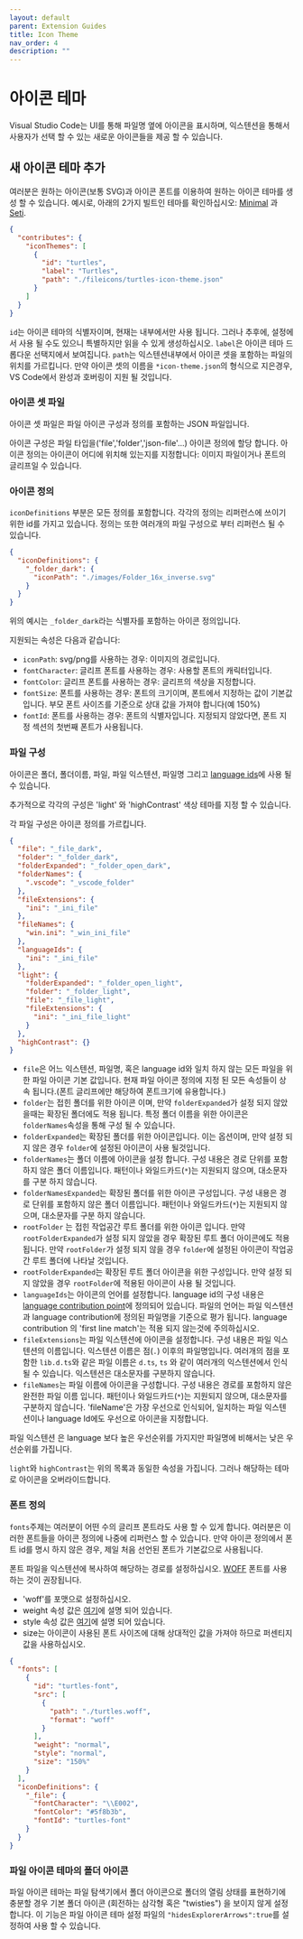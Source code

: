 ```yaml
---
layout: default
parent: Extension Guides
title: Icon Theme
nav_order: 4
description: ""
---
```


# 아이콘 테마

<!--
# Icon Theme -->

Visual Studio Code는 UI를 통해 파일명 옆에 아이콘을 표시하며, 익스텐션을 통해서 사용자가 선택 할 수 있는 새로운 아이콘들을 제공 할 수 있습니다. 

<!--
Visual Studio Code displays icons next to filenames throughout its UI, and extensions can contribute new sets of file icons that users can choose from.-->

## 새 아이콘 테마 추가

<!--
## Adding a new Icon Theme -->

여러분은 원하는 아이콘(보통 SVG)과 아이콘 폰트를 이용하여 원하는 아이콘 테마를 생성 할 수 있습니다. 예시로, 아래의 2가지 빌트인 테마를 확인하십시오: [Minimal](https://github.com/Microsoft/vscode/tree/master/extensions/theme-defaults) 과 [Seti](https://github.com/Microsoft/vscode/tree/master/extensions/theme-seti).

<!--
You can create your own icon theme from icons (preferably SVG) and from icon fonts. As example, check out the two built-in themes: [Minimal](https://github.com/Microsoft/vscode/tree/master/extensions/theme-defaults) and [Seti](https://github.com/Microsoft/vscode/tree/master/extensions/theme-seti). --?>

시작하기 위해, VS Code 익스텐션을 생성하고 contribution point에 `iconTheme`를 추가
하십시오. 
<!-- To begin, create a VS Code extension and add the `iconTheme` contribution point.-->

```json
{
  "contributes": {
    "iconThemes": [
      {
        "id": "turtles",
        "label": "Turtles",
        "path": "./fileicons/turtles-icon-theme.json"
      }
    ]
  }
}
```

`id`는 아이콘 테마의 식별자이며, 현재는 내부에서만 사용 됩니다. 그러나 추후에, 설정에서 사용 될 수도 있으니 특별하지만 읽을 수 있게 생성하십시오. `label`은 아이콘 테마 드롭다운 선택지에서 보여집니다. `path`는 익스텐션내부에서 아이콘 셋을 포함하는 파일의 위치를 가르킵니다. 만약 아이콘 셋의 이름을 `*icon-theme.json`의 형식으로 지은경우, VS Code에서 완성과 호버링이 지원 될 것입니다. 

<!--
The `id` is the identifier for the icon theme. It is currently only used internally. In the future, it might be used in the settings, so make it unique but also readable. `label` is shown in the icon theme picker drop-down. The `path` points to a file in the extension that defines the icon set. If your icon set name follows the `*icon-theme.json` name scheme, you will get completion support and hovers in VS Code. -->

### 아이콘 셋 파일
<!--
### Icon Set File -->

아이콘 셋 파일은 파일 아이콘 구성과 정의를 포함하는 JSON 파일입니다. 
<!--
The icon set file is a JSON file consisting of file icon associations and icon definitions. -->

아이콘 구성은 파일 타입을('file','folder','json-file'...) 아이콘 정의에 할당 합니다. 아이콘 정의는 아이콘이 어디에 위치해 있는지를 지정합니다: 이미지 파일이거나 폰트의 글리프일 수 있습니다. 
<!--
An icon association maps a file type ('file', 'folder', 'json-file'...) to an icon definition. Icon definitions define where the icon is located: That can be an image file or also glyph in a font. -->

### 아이콘 정의
<!--
### Icon definitions -->

`iconDefinitions` 부분은 모든 정의를 포함합니다. 각각의 정의는 리퍼런스에 쓰이기 위한 id를 가지고 있습니다. 정의는 또한 여러개의 파일 구성으로 부터 리퍼런스 될 수 있습니다. 

<!--The `iconDefinitions` section contains all definitions. Each definition has an id, which will be used to reference the definition. A definition can be referenced also by more than one file association.-->

```json
{
  "iconDefinitions": {
    "_folder_dark": {
      "iconPath": "./images/Folder_16x_inverse.svg"
    }
  }
}
```

위의 예시는 `_folder_dark`라는 식별자를 포함하는 아이콘 정의입니다. 
<!--
This icon definition above contains a definition with the identifier `_folder_dark`. -->

지원되는 속성은 다음과 같습니다:

<!--
The following properties are supported: -->

- `iconPath`: svg/png를 사용하는 경우: 이미지의 경로입니다. 
- `fontCharacter`: 글리프 폰트를 사용하는 경우: 사용할 폰트의 캐릭터입니다. 
- `fontColor`: 글리프 폰트를 사용하는 경우: 글리프의 색상을 지정합니다.
- `fontSize`: 폰트를 사용하는 경우: 폰트의 크기이며, 폰트에서 지정하는 값이 기본값입니다. 부모 폰트 사이즈를 기준으로 상대 값을 가져야 합니다(예 150%)
- `fontId`: 폰트를 사용하는 경우: 폰트의 식별자입니다. 지정되지 않았다면, 폰트 지정 섹션의 첫번째 폰트가 사용됩니다. 
<!--
- `iconPath`: When using a svg/png: the path to the image.
- `fontCharacter`: When using a glyph font: The character in the font to use.
- `fontColor`: When using a glyph font: The color to use for the glyph.
- `fontSize`: When using a font: The font size. By default, the size specified in the font specification is used. Should be a relative size (e.g. 150%) to the parent font size.
- `fontId`: When using a font: The id of the font. If not specified, the first font specified in font specification section will be picked. -->

### 파일 구성
<!--
### File association -->

아이콘은 폴더, 폴더이름, 파일, 파일 익스텐션, 파일명 그리고 [language ids](/api/references/contribution-points#contributes.languages)에 사용 될수 있습니다. 
<!--
Icons can be associated to folders, folder names, files, file extensions, file names and [language ids](/api/references/contribution-points#contributes.languages).-->

추가적으로 각각의 구성은 'light' 와 'highContrast' 색상 테마를 지정 할 수 있습니다. 
<!--
Additionally each of these associations can be refined for 'light' and 'highContrast' color themes. -->

각 파일 구성은 아이콘 정의를 가르킵니다. 
<!--
Each file association points to an icon definition. -->

```json
{
  "file": "_file_dark",
  "folder": "_folder_dark",
  "folderExpanded": "_folder_open_dark",
  "folderNames": {
    ".vscode": "_vscode_folder"
  },
  "fileExtensions": {
    "ini": "_ini_file"
  },
  "fileNames": {
    "win.ini": "_win_ini_file"
  },
  "languageIds": {
    "ini": "_ini_file"
  },
  "light": {
    "folderExpanded": "_folder_open_light",
    "folder": "_folder_light",
    "file": "_file_light",
    "fileExtensions": {
      "ini": "_ini_file_light"
    }
  },
  "highContrast": {}
}
```

- `file`은 어느 익스텐션, 파일명, 혹은 language id와 일치 하지 않는 모든 파일을 위한 파일 아이콘 기본 값입니다. 현재 파일 아이콘 정의에 지정 된 모든 속성들이 상속 됩니다.(폰트 글리프에만 해당하여 폰트크기에 유용합니다.)
- `folder`는 접힌 폴더를 위한 아이콘 이며, 만약 `folderExpanded`가 설정 되지 않았을때는 확장된 폴더에도 적용 됩니다. 특정 폴더 이름을 위한 아이콘은 `folderNames`속성을 통해 구성 될 수 있습니다.
- `folderExpanded`는 확장된 폴더를 위한 아이콘입니다. 이는 옵션이며, 만약 설정 되지 않은 경우 `folder`에 설정된 아이콘이 사용 될것입니다. 
- `folderNames`는 폴더 이름에 아이콘을 설정 합니다. 구성 내용은 경로 단위를 포함하지 않은 폴더 이름입니다. 패턴이나 와일드카드(`*`)는 지원되지 않으며, 대소문자를 구분 하지 않습니다. 
- `folderNamesExpanded`는 확장된 폴더를 위한 아이콘 구성입니다. 구성 내용은 경로 단위를 포함하지 않은 폴더 이름입니다. 패턴이나 와일드카드(`*`)는 지원되지 않으며, 대소문자를 구분 하지 않습니다. 
- `rootFolder` 는 접힌 작업공간 루트 폴더를 위한 아이콘 입니다. 만약 `rootFolderExpanded`가 설정 되지 않았을 경우 확장된 루트 폴더 아이콘에도 적용됩니다. 만약 `rootFolder`가 설정 되지 않을 경우 `folder`에 설정된 아이콘이 작업공간 루트 폴더에 나타날 것입니다. 
- `rootFolderExpanded`는 확장된 루트 폴더 아이콘을 위한 구성입니다. 만약 설정 되지 않았을 경우 `rootFolder`에 적용된 아이콘이 사용 될 것입니다. 
- `languageIds`는 아이콘의 언어를 설정합니다. language id의 구성 내용은 [language contribution point](/api/references/contribution-points#contributes.languages)에 정의되어 있습니다. 파일의 언어는 파일 익스텐션과 language contribution에 정의된 파일명을 기준으로 평가 됩니다. language contribution 의 'first line match'는 적용 되지 않는것에 주의하십시오. 
- `fileExtensions`는 파일 익스텐션에 아이콘을 설정합니다. 구성 내용은 파일 익스텐션의 이름입니다. 익스텐션 이름은 점(`.`) 이후의 파일명입니다. 여러개의 점을 포함한 `lib.d.ts`와 같은 파일 이름은 `d.ts`, `ts` 와 같이 여러개의 익스텐션에서 인식될 수 있습니다. 익스텐션은 대소문자를 구분하지 않습니다. 
- `fileNames`는 파일 이름에 아이콘을 구성합니다. 구성 내용은 경로를 포함하지 않은 완전한 파일 이름 입니다. 패턴이나 와일드카드(`*`)는 지원되지 않으며, 대소문자를 구분하지 않습니다. 'fileName'은 가장 우선으로 인식되어, 일치하는 파일 익스텐션이나 language Id에도 우선으로 아이콘을 지정합니다.

<!--
- `file` is the default file icon, shown for all files that don't match any extension, filename or language id. Currently all properties defined by the definition of the file icon will be inherited (only relevant for font glyphs, useful for the fontSize).
- `folder` is the folder icon for collapsed folders, and if `folderExpanded` is not set, also for expanded folders. Icons for specific folder names can be associated using the `folderNames` property.
  The folder icon is optional. If not set, no icon will be shown for folder.
- `folderExpanded` is the folder icon for expanded folders. The expanded folder icon is optional. If not set, the icon defined for `folder` will be shown.
- `folderNames` associates folder names to icons. The key of the set is the folder name, not including any path segments. Patterns or wildcards are not supported. Folder name matching is case insensitive.
- `folderNamesExpanded` associates folder names to icons for expanded folder. The key of the set is the folder name, not including any path segments. Patterns or wildcards are not supported. Folder name matching is case insensitive.
- `rootFolder` is the folder icon for collapsed workspace root folders , and if `rootFolderExpanded` is not set, also for expanded workspace root folders. If not set, the icon defined for `folder` will be shown for workspace root folders.
- `rootFolderExpanded` is the folder icon for expanded workspace root folders. If not set, the icon defined for `rootFolder` will be shown for exanded workspace root folders.
- `languageIds` associates languages to icons. The key in the set is the language id as defined in the [language contribution point](/api/references/contribution-points#contributes.languages). The language of a file is evaluated based on the file extensions and file names as defined in the language contribution. Note that the 'first line match' of the language contribution is not considered.
- `fileExtensions` associates file extensions to icons. The key in the set is the file extension name. The extension name is a file name segment after a dot (not including the dot). File names with multiple dots such as `lib.d.ts` can match multiple extensions; 'd.ts' and 'ts'. Extensions are compared case insensitive.
- `fileNames` associates file names to icons. The key in the set is the full file name, not including any path segments. Patterns or wildcards are not supported. File name matching is case insensitive. A 'fileName' match is the strongest match, and the icon associated to the file name will be preferred over an icon of a matching fileExtension and also of a matching language Id.
-->

파일 익스텐션 은 language 보다 높은 우선순위를 가지지만 파일명에 비해서는 낮은 우선순위를 가집니다. 
<!-- A file extension match is preferred over a language match, but is weaker than a file name match.-->

`light`와 `highContrast`는 위의 목록과 동일한 속성을 가집니다. 그러나 해당하는 테마로 아이콘을 오버라이드합니다. 

<!--The `light` and the `highContrast` section have the same file association properties as just listed. They allow to override icons for the corresponding themes.-->

### 폰트 정의
<!--
### Font definitions-->

`fonts`주제는 여러분이 어떤 수의 글리프 폰트라도 사용 할 수 있게 합니다. 
여러분은 이러한 폰트들을 아이콘 정의에 나중에 리퍼런스 할 수 있습니다. 만약 아이콘 정의에서 폰트 id를 명시 하지 않은 경우, 제일 처음 선언된 폰트가 기본값으로 사용됩니다. 

<!--
The `fonts` section lets you declare any number of glyph fonts that you want to use.
You can later reference these fonts in the icon definitions. The font declared first will be used as the default if an icon definition does not specify a font id.-->

폰트 파일을 익스텐션에 복사하여 해당하는 경로를 설정하십시오.
[WOFF](https://developer.mozilla.org/docs/Web/Guide/WOFF) 폰트를 사용하는 것이 권장됩니다.

<!--
Copy the font file into your extension and set the path accordingly.
It is recommended to use [WOFF](https://developer.mozilla.org/docs/Web/Guide/WOFF) fonts.-->

- 'woff'를 포맷으로 설정하십시오.
- weight 속성 값은 [여기](https://developer.mozilla.org/docs/Web/CSS/font-weight#Values)에 설명 되어 있습니다. 
- style 속성 값은 [여기](https://developer.mozilla.org/docs/Web/CSS/@font-face/font-style#Values)에 설명 되어 있습니다. 
- size는 아이콘이 사용된 폰트 사이즈에 대해 상대적인 값을 가져야 하므로 퍼센티지 값을 사용하십시오. 

<!--
- Set 'woff' as the format.
- the weight property values are defined [here](https://developer.mozilla.org/docs/Web/CSS/font-weight#Values).
- the style property values are defined [here](https://developer.mozilla.org/docs/Web/CSS/@font-face/font-style#Values).
- the size should be relative to the font size where the icon is used. Therefore, always use percentage.
-->

```json
{
  "fonts": [
    {
      "id": "turtles-font",
      "src": [
        {
          "path": "./turtles.woff",
          "format": "woff"
        }
      ],
      "weight": "normal",
      "style": "normal",
      "size": "150%"
    }
  ],
  "iconDefinitions": {
    "_file": {
      "fontCharacter": "\\E002",
      "fontColor": "#5f8b3b",
      "fontId": "turtles-font"
    }
  }
}
```

### 파일 아이콘 테마의 폴더 아이콘
<!--
### Folder icons in File Icon Themes -->

파일 아이콘 테마는 파일 탐색기에서 폴더 아이콘으로 폴더의 열림 상태를 표현하기에 충분할 경우 기본 폴더 아이콘 (회전하는 삼각형 혹은 "twisties") 을 보이지 않게 설정 합니다. 이 기능은 파일 아이콘 테마 설정 파일의 `"hidesExplorerArrows":true`를 설정하여 사용 할 수 있습니다. 

<!--
File Icon themes can instruct the File Explorer not to show the default folder icon (the rotating triangles or "twisties") when the folder icons are good enough to indicate the expansion state of a folder. This mode is enabled by setting `"hidesExplorerArrows":true` in the File Icon theme definition file.
-->
